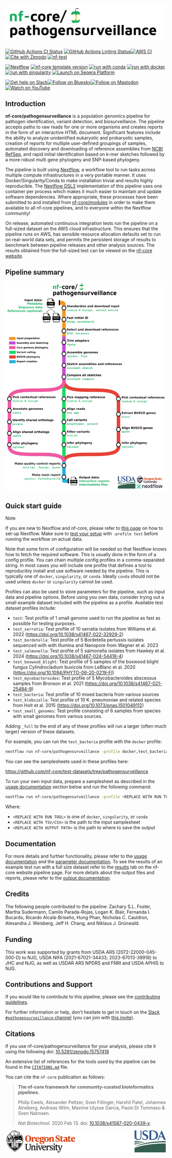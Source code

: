 <h1>
  <picture>
    <source media="(prefers-color-scheme: dark)" srcset="docs/images/nf-core-pathogensurveillance_logo_dark.png">
    <img alt="nf-core/pathogensurveillance" src="docs/images/nf-core-pathogensurveillance_logo_light.png">
  </picture>
</h1>

[![GitHub Actions CI Status](https://github.com/nf-core/pathogensurveillance/actions/workflows/ci.yml/badge.svg)](https://github.com/nf-core/pathogensurveillance/actions/workflows/ci.yml)
[![GitHub Actions Linting Status](https://github.com/nf-core/pathogensurveillance/actions/workflows/linting.yml/badge.svg)](https://github.com/nf-core/pathogensurveillance/actions/workflows/linting.yml)[![AWS CI](https://img.shields.io/badge/CI%20tests-full%20size-FF9900?labelColor=000000&logo=Amazon%20AWS)](https://nf-co.re/pathogensurveillance/results)[![Cite with Zenodo](http://img.shields.io/badge/DOI-10.5281/zenodo.XXXXXXX-1073c8?labelColor=000000)](https://doi.org/10.5281/zenodo.XXXXXXX)
[![nf-test](https://img.shields.io/badge/unit_tests-nf--test-337ab7.svg)](https://www.nf-test.com)

[![Nextflow](https://img.shields.io/badge/version-%E2%89%A524.04.2-green?style=flat&logo=nextflow&logoColor=white&color=%230DC09D&link=https%3A%2F%2Fnextflow.io)](https://www.nextflow.io/)
[![nf-core template version](https://img.shields.io/badge/nf--core_template-3.3.1-green?style=flat&logo=nfcore&logoColor=white&color=%2324B064&link=https%3A%2F%2Fnf-co.re)](https://github.com/nf-core/tools/releases/tag/3.3.1)
[![run with conda](http://img.shields.io/badge/run%20with-conda-3EB049?labelColor=000000&logo=anaconda)](https://docs.conda.io/en/latest/)
[![run with docker](https://img.shields.io/badge/run%20with-docker-0db7ed?labelColor=000000&logo=docker)](https://www.docker.com/)
[![run with singularity](https://img.shields.io/badge/run%20with-singularity-1d355c.svg?labelColor=000000)](https://sylabs.io/docs/)
[![Launch on Seqera Platform](https://img.shields.io/badge/Launch%20%F0%9F%9A%80-Seqera%20Platform-%234256e7)](https://cloud.seqera.io/launch?pipeline=https://github.com/nf-core/pathogensurveillance)

[![Get help on Slack](http://img.shields.io/badge/slack-nf--core%20%23pathogensurveillance-4A154B?labelColor=000000&logo=slack)](https://nfcore.slack.com/channels/pathogensurveillance)[![Follow on Bluesky](https://img.shields.io/badge/bluesky-%40nf__core-1185fe?labelColor=000000&logo=bluesky)](https://bsky.app/profile/nf-co.re)[![Follow on Mastodon](https://img.shields.io/badge/mastodon-nf__core-6364ff?labelColor=FFFFFF&logo=mastodon)](https://mstdn.science/@nf_core)[![Watch on YouTube](http://img.shields.io/badge/youtube-nf--core-FF0000?labelColor=000000&logo=youtube)](https://www.youtube.com/c/nf-core)

## Introduction

**nf-core/pathogensurveillance** is a population genomics pipeline for pathogen identification, variant detection, and biosurveillance.
The pipeline accepts paths to raw reads for one or more organisms and creates reports in the form of an interactive HTML document.
Significant features include the ability to analyze unidentified eukaryotic and prokaryotic samples, creation of reports for multiple user-defined groupings of samples, automated discovery and downloading of reference assemblies from [NCBI RefSeq](https://www.ncbi.nlm.nih.gov/refseq/), and rapid initial identification based on k-mer sketches followed by a more robust multi gene phylogeny and SNP-based phylogeny.

The pipeline is built using [Nextflow](https://www.nextflow.io), a workflow tool to run tasks across multiple compute infrastructures in a very portable manner.
It uses Docker/Singularity/Conda to make installation trivial and results highly reproducible.
The [Nextflow DSL2](https://www.nextflow.io/docs/latest/dsl2.html) implementation of this pipeline uses one container per process which makes it much easier to maintain and update software dependencies.
Where appropriate, these processes have been submitted to and installed from [nf-core/modules](https://github.com/nf-core/modules) in order to make them available to all nf-core pipelines, and to everyone within the Nextflow community!

On release, automated continuous integration tests run the pipeline on a full-sized dataset on the AWS cloud infrastructure.
This ensures that the pipeline runs on AWS, has sensible resource allocation defaults set to run on real-world data sets, and permits the persistent storage of results to benchmark between pipeline releases and other analysis sources. The results obtained from the full-sized test can be viewed on the [nf-core website](https://nf-co.re/pathogensurveillance/results).

## Pipeline summary

![](docs/images/pipeline_diagram.png)

## Quick start guide

> [!NOTE]
> If you are new to Nextflow and nf-core, please refer to [this page](https://nf-co.re/docs/usage/installation) on how to set-up Nextflow. Make sure to [test your setup](https://nf-co.re/docs/usage/introduction#how-to-run-a-pipeline) with `-profile test` before running the workflow on actual data.

Note that some form of configuration will be needed so that Nextflow knows how to fetch the required software.
This is usually done in the form of a config profile.
You can chain multiple config profiles in a comma-separated string.
In most cases you will include one profile that defines a tool to reproducibly install and use software needed by the pipeline.
This is typically one of `docker`, `singularity`, or `conda`.
Ideally `conda` should not be used unless `docker` or `singularity` cannot be used.

Profiles can also be used to store parameters for the pipeline, such as input data and pipeline options.
Before using you own data, consider trying out a small example dataset included with the pipeline as a profile.
Available test dataset profiles include:

- `test`: Test profile of 1 small genome used to run the pipeline as fast as possible for testing purposes.
- `test_serratia`: Test profile of 10 serratia isolates from Williams et al. 2022 (https://doi.org/10.1038/s41467-022-32929-2)
- `test_bordetella`: Test profile of 5 Bordetella pertussis isolates sequenced with with Illumina and Nanopore from Wagner et al. 2023
- `test_salmonella`: Test profile of 5 salmonella isolates from Hawkey et al. 2024 (https://doi.org/10.1038/s41467-024-54418-4)
- `test_boxwood_blight`: Test profile of 5 samples of the boxwood blight fungus Cylindrocladium buxicola from LeBlanc et al. 2020 (https://doi.org/10.1094/PHYTO-06-20-0219-FI)
- `test_mycobacteroides`: Test profile of 5 Mycobacteroides abscessus samples from Bronson et al. 2021 (https://doi.org/10.1038/s41467-021-25484-9)
- `test_bacteria`: Test profile of 10 mixed bacteria from various sources
- `test_klebsiella`: Test profile of 10 K. pneumoniae and related species from Holt et al. 2015 (https://doi.org/10.1073/pnas.1501049112)
- `test_small_genomes`: Test profile consisting of 6 samples from species with small genomes from various sources.

Adding `_full` to the end of any of these profiles will run a larger (often much larger) version of these datasets.

For example, you can run the `test_bacteria` profile with the `docker` profile:

```bash
nextflow run nf-core/pathogensurveillance -profile docker,test_bacteria -resume --outdir test_output
```

You can see the samplesheets used in these profiles here:

https://github.com/nf-core/test-datasets/tree/pathogensurveillance

To run your own input data, prepare a samplesheet as described in the [usage documentation](docs/usage/#samplesheet-input) section below and run the following command:

```bash
nextflow run nf-core/pathogensurveillance -profile <REPLACE WITH RUN TOOL> -resume --input <REPLACE WITH TSV/CSV> --outdir <REPLACE WITH OUTPUT PATH>
```

Where:

- `<REPLACE WITH RUN TOOL>` is one of `docker`, `singularity`, or `conda`
- `<REPLACE WITH TSV/CSV>` is the path to the input samplesheet
- `<REPLACE WITH OUTPUT PATH>` is the path to where to save the output

## Documentation

For more details and further functionality, please refer to the [usage documentation](https://nf-co.re/pathogensurveillance/usage) and the [parameter documentation](https://nf-co.re/pathogensurveillance/parameters).
To see the results of an example test run with a full size dataset refer to the [results](https://nf-co.re/pathogensurveillance/results) tab on the nf-core website pipeline page.
For more details about the output files and reports, please refer to the [output documentation](https://nf-co.re/pathogensurveillance/output).

## Credits

The following people contributed to the pipeline: Zachary S.L. Foster, Martha Sudermann, Camilo Parada-Rojas, Logan K. Blair, Fernanda I. Bocardo, Ricardo Alcalá-Briseño, Hung Phan, Nicholas C. Cauldron, Alexandra J. Weisberg, Jeﬀ H. Chang, and Niklaus J. Grünwald.

## Funding

This work was supported by grants from USDA ARS (2072-22000-045-000-D) to NJG, USDA NIFA (2021-67021-34433; 2023-67013-39918) to JHC and NJG, as well as USDAR ARS NPDRS and FNRI and USDA APHIS to NJG.

## Contributions and Support

If you would like to contribute to this pipeline, please see the [contributing guidelines](.github/CONTRIBUTING.md).

For further information or help, don't hesitate to get in touch on the [Slack `#pathogensurveillance` channel](https://nfcore.slack.com/channels/pathogensurveillance) (you can join with [this invite](https://nf-co.re/join/slack)).

## Citations

If you use nf-core/pathogensurveillance for your analysis, please cite it using the following doi: [10.5281/zenodo.15757418](https://doi.org/10.5281/zenodo.15757418)

An extensive list of references for the tools used by the pipeline can be found in the [`CITATIONS.md`](CITATIONS.md) file.

You can cite the `nf-core` publication as follows:

> **The nf-core framework for community-curated bioinformatics pipelines.**
>
> Philip Ewels, Alexander Peltzer, Sven Fillinger, Harshil Patel, Johannes Alneberg, Andreas Wilm, Maxime Ulysse Garcia, Paolo Di Tommaso & Sven Nahnsen.
>
> _Nat Biotechnol._ 2020 Feb 13. doi: [10.1038/s41587-020-0439-x](https://dx.doi.org/10.1038/s41587-020-0439-x).

<picture>
    <source media="(prefers-color-scheme: dark)" srcset="docs/images/combined_logos_dark.png">
    <img alt="Logos of University of Oregon and USAD" src="docs/images/combined_logos_light.png">
</picture>
